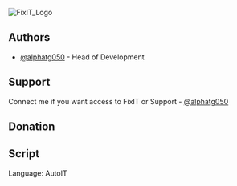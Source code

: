 ![FixIT_Logo](https://github.com/AlphaTG050/FixIT/assets/143801424/bc396864-cce1-436f-ba8d-5e5f15fa4e65)
## Authors
- [@alphatg050](https://www.github.com/alphatg050) - Head of Development
## Support
Connect me if you want access to FixIT or Support - [@alphatg050](https://www.github.com/alphatg050)
## Donation
## Script
Language: AutoIT